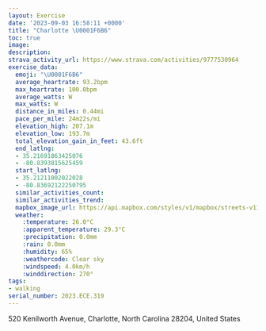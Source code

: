 ```yaml
---
layout: Exercise
date: '2023-09-03 16:58:11 +0000'
title: "Charlotte \U0001F6B6"
toc: true
image:
description:
strava_activity_url: https://www.strava.com/activities/9777530964
exercise_data:
  emoji: "\U0001F6B6"
  average_heartrate: 93.2bpm
  max_heartrate: 100.0bpm
  average_watts: W
  max_watts: W
  distance_in_miles: 0.44mi
  pace_per_mile: 24m22s/mi
  elevation_high: 207.1m
  elevation_low: 193.7m
  total_elevation_gain_in_feet: 43.6ft
  end_latlng:
  - 35.21691863425076
  - -80.8393815625459
  start_latlng:
  - 35.21211002022028
  - -80.83692122250795
  similar_activities_count:
  similar_activities_trend:
  mapbox_image_url: https://api.mapbox.com/styles/v1/mapbox/streets-v11/static/path-5+787af2-1.0(sw%7CuEnqklN%7D%40rAg%40h%40k%40v%40oAvAgAxA),pin-s-s+e5b22e(-80.83752,35.21418),pin-s-f+89ae00(-80.83932,35.215669999999996)/auto/800x800?access_token=pk.eyJ1Ijoiam9zaGJlY2ttYW4iLCJhIjoiY205eWR2aDd1MWZ6djJrbXc4a3M0bWZleiJ9.XiG9OWkNcZk2QzjJbxLB4A
  weather:
    :temperature: 26.0°C
    :apparent_temperature: 29.3°C
    :precipitation: 0.0mm
    :rain: 0.0mm
    :humidity: 65%
    :weathercode: Clear sky
    :windspeed: 4.0km/h
    :winddirection: 270°
tags:
- walking
serial_number: 2023.ECE.319
---
```

520 Kenilworth Avenue, Charlotte, North Carolina 28204, United States
